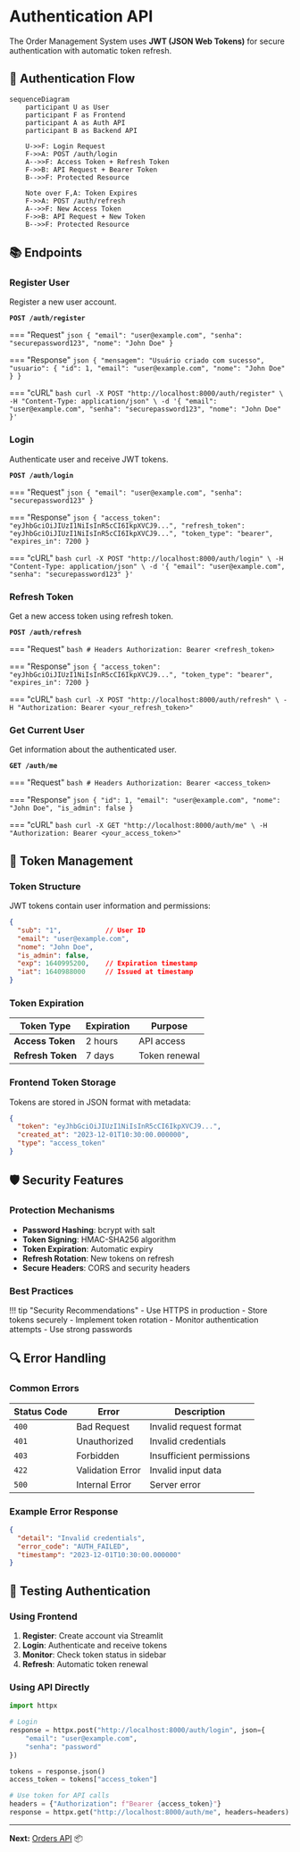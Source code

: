 # Authentication API

The Order Management System uses **JWT (JSON Web Tokens)** for secure authentication with automatic token refresh.

## 🔐 Authentication Flow

```mermaid
sequenceDiagram
    participant U as User
    participant F as Frontend
    participant A as Auth API
    participant B as Backend API
    
    U->>F: Login Request
    F->>A: POST /auth/login
    A-->>F: Access Token + Refresh Token
    F->>B: API Request + Bearer Token
    B-->>F: Protected Resource
    
    Note over F,A: Token Expires
    F->>A: POST /auth/refresh
    A-->>F: New Access Token
    F->>B: API Request + New Token
    B-->>F: Protected Resource
```

## 📚 Endpoints

### Register User

Register a new user account.

**`POST /auth/register`**

=== "Request"
    ```json
    {
      "email": "user@example.com",
      "senha": "securepassword123",
      "nome": "John Doe"
    }
    ```

=== "Response"
    ```json
    {
      "mensagem": "Usuário criado com sucesso",
      "usuario": {
        "id": 1,
        "email": "user@example.com",
        "nome": "John Doe"
      }
    }
    ```

=== "cURL"
    ```bash
    curl -X POST "http://localhost:8000/auth/register" \
      -H "Content-Type: application/json" \
      -d '{
        "email": "user@example.com",
        "senha": "securepassword123",
        "nome": "John Doe"
      }'
    ```

### Login

Authenticate user and receive JWT tokens.

**`POST /auth/login`**

=== "Request"
    ```json
    {
      "email": "user@example.com",
      "senha": "securepassword123"
    }
    ```

=== "Response"
    ```json
    {
      "access_token": "eyJhbGciOiJIUzI1NiIsInR5cCI6IkpXVCJ9...",
      "refresh_token": "eyJhbGciOiJIUzI1NiIsInR5cCI6IkpXVCJ9...",
      "token_type": "bearer",
      "expires_in": 7200
    }
    ```

=== "cURL"
    ```bash
    curl -X POST "http://localhost:8000/auth/login" \
      -H "Content-Type: application/json" \
      -d '{
        "email": "user@example.com",
        "senha": "securepassword123"
      }'
    ```

### Refresh Token

Get a new access token using refresh token.

**`POST /auth/refresh`**

=== "Request"
    ```bash
    # Headers
    Authorization: Bearer <refresh_token>
    ```

=== "Response"
    ```json
    {
      "access_token": "eyJhbGciOiJIUzI1NiIsInR5cCI6IkpXVCJ9...",
      "token_type": "bearer",
      "expires_in": 7200
    }
    ```

=== "cURL"
    ```bash
    curl -X POST "http://localhost:8000/auth/refresh" \
      -H "Authorization: Bearer <your_refresh_token>"
    ```

### Get Current User

Get information about the authenticated user.

**`GET /auth/me`**

=== "Request"
    ```bash
    # Headers
    Authorization: Bearer <access_token>
    ```

=== "Response"
    ```json
    {
      "id": 1,
      "email": "user@example.com",
      "nome": "John Doe",
      "is_admin": false
    }
    ```

=== "cURL"
    ```bash
    curl -X GET "http://localhost:8000/auth/me" \
      -H "Authorization: Bearer <your_access_token>"
    ```

## 🔧 Token Management

### Token Structure

JWT tokens contain user information and permissions:

```json
{
  "sub": "1",           // User ID
  "email": "user@example.com",
  "nome": "John Doe",
  "is_admin": false,
  "exp": 1640995200,    // Expiration timestamp
  "iat": 1640988000     // Issued at timestamp
}
```

### Token Expiration

| Token Type | Expiration | Purpose |
|------------|------------|---------|
| **Access Token** | 2 hours | API access |
| **Refresh Token** | 7 days | Token renewal |

### Frontend Token Storage

Tokens are stored in JSON format with metadata:

```json
{
  "token": "eyJhbGciOiJIUzI1NiIsInR5cCI6IkpXVCJ9...",
  "created_at": "2023-12-01T10:30:00.000000",
  "type": "access_token"
}
```

## 🛡️ Security Features

### Protection Mechanisms

- **Password Hashing**: bcrypt with salt
- **Token Signing**: HMAC-SHA256 algorithm
- **Token Expiration**: Automatic expiry
- **Refresh Rotation**: New tokens on refresh
- **Secure Headers**: CORS and security headers

### Best Practices

!!! tip "Security Recommendations"
    - Use HTTPS in production
    - Store tokens securely
    - Implement token rotation
    - Monitor authentication attempts
    - Use strong passwords

## 🔍 Error Handling

### Common Errors

| Status Code | Error | Description |
|-------------|--------|-------------|
| `400` | Bad Request | Invalid request format |
| `401` | Unauthorized | Invalid credentials |
| `403` | Forbidden | Insufficient permissions |
| `422` | Validation Error | Invalid input data |
| `500` | Internal Error | Server error |

### Example Error Response

```json
{
  "detail": "Invalid credentials",
  "error_code": "AUTH_FAILED",
  "timestamp": "2023-12-01T10:30:00.000000"
}
```

## 🧪 Testing Authentication

### Using Frontend

1. **Register**: Create account via Streamlit
2. **Login**: Authenticate and receive tokens
3. **Monitor**: Check token status in sidebar
4. **Refresh**: Automatic token renewal

### Using API Directly

```python
import httpx

# Login
response = httpx.post("http://localhost:8000/auth/login", json={
    "email": "user@example.com",
    "senha": "password"
})

tokens = response.json()
access_token = tokens["access_token"]

# Use token for API calls
headers = {"Authorization": f"Bearer {access_token}"}
response = httpx.get("http://localhost:8000/auth/me", headers=headers)
```

---

**Next:** [Orders API](orders.md) 📦